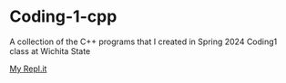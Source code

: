 # Coding-1-cpp
A collection of the C++ programs that I created in Spring 2024 Coding1 class at Wichita State

[My Repl.it](https://replit.com/@luciankapkan)
